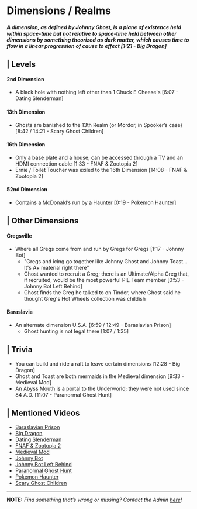 # Dimensions / Realms  
#### *A dimension, as defined by Johnny Ghost, is a plane of existence held within space-time but not relative to space-time held between other dimensions by something theorized as dark matter, which causes time to flow in a linear progression of cause to effect [1:21 - Big Dragon]*


## | Levels
#### **2nd Dimension**
- A black hole with nothing left other than 1 Chuck E Cheese's \[6:07 - Dating Slenderman]
#### **13th Dimension**
-  Ghosts are banished to the 13th Realm \(or Mordor, in Spooker’s case) \[8:42 / 14:21 - Scary Ghost Children]
#### **16th Dimension**
- Only a base plate and a house; can be accessed through a TV and an HDMI connection cable \[1:33 - FNAF & Zootopia 2]
- Ernie / Toilet Toucher was exiled to the 16th Dimension \[14:08 - FNAF & Zootopia 2]
#### **52nd Dimension**
- Contains a McDonald’s run by a Haunter \[0:19 - Pokemon Haunter]

## | Other Dimensions  
#### **Gregsville**
- Where all Gregs come from and run by Gregs for Gregs \[1:17 - Johnny Bot]
  - "Gregs and icing go together like Johnny Ghost and Johnny Toast... It's A+ material right there"
  - Ghost wanted to recruit a Greg; there is an Ultimate/Alpha Greg that, if recruited, would be the most powerful PIE Team member \[0:53 - Johnny Bot Left Behind]
   - Ghost finds the Greg he talked to on Tinder, where Ghost said he thought Greg's Hot Wheels collection was childish
#### **Baraslavia**
- An alternate dimension U.S.A. \[6:59 / 12:49 - Baraslavian Prison]
  - Ghost hunting is not legal there \[1:07 / 1:35]

## | Trivia
- You can build and ride a raft to leave certain dimensions \[12:28 - Big Dragon]
- Ghost and Toast are both mermaids in the Medieval dimension \[9:33 - Medieval Mod]
- An Abyss Mouth is a portal to the Underworld; they were not used since 84 A.D. \[11:07 - Paranormal Ghost Hunt]

## | Mentioned Videos
- [Baraslavian Prison](https://youtu.be/acQ_AEIHW-M)
- [Big Dragon](https://youtu.be/nkWX5eoDSEk)
- [Dating Slenderman](https://youtu.be/iKCA4r6euXM)
- [FNAF & Zootopia 2](https://youtu.be/QIj9VgYm2Og)
- [Medieval Mod](https://youtu.be/C9Gvs-3MxNY)
- [Johnny Bot](https://youtu.be/I_8FpxwKSNo)
- [Johnny Bot Left Behind](https://youtu.be/B8utDaG1fsE)
- [Paranormal Ghost Hunt](https://youtu.be/VEq4ggHacoU)
- [Pokemon Haunter](https://youtu.be/FRtza_a-3Ks)
- [Scary Ghost Children](https://youtu.be/mUAbzwh5m6U)

----

**NOTE:** *Find something that’s wrong or missing? Contact the Admin [here](./chapter_2.md)!*